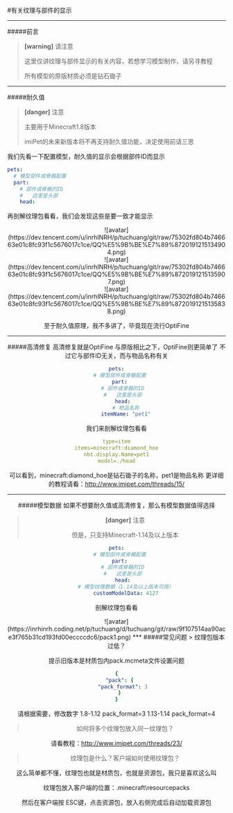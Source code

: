 #有关纹理与部件的显示
***
#####前言
> **[warning]** 请注意
>
> 这里仅讲纹理与部件显示的有关内容，若想学习模型制作，请另寻教程
> 
> 所有模型的原版材质必须是钻石锄子


***
#####耐久值
> **[danger]** 注意
>
> 主要用于Minecraft1.8版本
>
> imiPet的未来新版本将不再支持耐久值功能，决定使用前请三思


我们先看一下配置模型，耐久值的显示会根据部件ID而显示
``` yaml
pets:
  # 模型部件或骨骼配置
  part:
    # 部件或骨骼的ID
    #   这里是头部
    head:
```
再剖解纹理包看看，我们会发现这些是要一致才能显示
<div align=center>![avatar](https://dev.tencent.com/u/inrhINRH/p/tuchuang/git/raw/75302fd804b746663e01c8fc93f1c5676017c1ce/QQ%E5%9B%BE%E7%89%8720191215134904.png)
<div align=center>![avatar](https://dev.tencent.com/u/inrhINRH/p/tuchuang/git/raw/75302fd804b746663e01c8fc93f1c5676017c1ce/QQ%E5%9B%BE%E7%89%8720191215135907.png)
<div align=center>![avatar](https://dev.tencent.com/u/inrhINRH/p/tuchuang/git/raw/75302fd804b746663e01c8fc93f1c5676017c1ce/QQ%E5%9B%BE%E7%89%8720191215135838.png)
 
 
至于耐久值原理，我不多讲了，毕竟现在流行OptiFine
***
#####高清修复
高清修复就是OptiFine
与原版相比之下，OptiFine则更简单了
不过它与部件ID无关，而与物品名称有关
``` yaml
pets:
  # 模型部件或骨骼配置
  part:
    # 部件或骨骼的ID
    #   这里是头部
    head:
      # 物品名称
      itemName: "pet1"
```
我们来剖解纹理包看看
``` yaml
type=item
items=minecraft:diamond_hoe
nbt.display.Name=pet1
model=./head
```
可以看到，minecraft:diamond_hoe是钻石锄子的名称，pet1是物品名称
更详细的教程请看：http://www.imipet.com/threads/15/
***
#####模型数据
如果不想要耐久值或高清修复，那么有模型数据值得选择
> **[danger]** 注意
>
> 但是，只支持Minecraft-1.14及以上版本


``` yaml
pets:
  # 模型部件或骨骼配置
  part:
    # 部件或骨骼的ID
    #   这里是头部
    head:
      # 模型纹理数据（1.14及以上版本可用）
      customModelData: 4127
```
剖解纹理包看看
<div align=center>![avatar](https://inrhinrh.coding.net/p/tuchuang/d/tuchuang/git/raw/9f107514aa90ace3f765b31cd193fd00eccccdc6/pack1.png)
***
#####常见问题
> 纹理包版本过低？


提示旧版本是材质包内pack.mcmeta文件设置问题
``` yaml
{
  "pack": {
    "pack_format": 3
  }
}
```
请根据需要，修改数字
1.8-1.12 pack_format=3
1.13-1.14 pack_format=4


> 如何将多个纹理包放入同一纹理包？


请看教程：http://www.imipet.com/threads/23/


> 纹理包是什么？客户端如何使用纹理包？


这么简单都不懂，纹理包也就是材质包，也就是资源包，我只是喜欢这么叫


纹理包放入客户端的位置：.minecraft\resourcepacks


然后在客户端按 ESC键，点击资源包，放入右侧完成后自动加载资源包